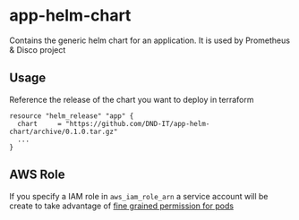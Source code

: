 # app-helm-chart
Contains the generic helm chart for an application. It is used by Prometheus & Disco project

## Usage

Reference the release of the chart you want to deploy in terraform

```hcl
resource "helm_release" "app" {
  chart     = "https://github.com/DND-IT/app-helm-chart/archive/0.1.0.tar.gz"
  ...
}
```

## AWS Role

If you specify a IAM role in `aws_iam_role_arn` a service account will be create to take advantage of [fine grained permission for pods](https://aws.amazon.com/blogs/opensource/introducing-fine-grained-iam-roles-service-accounts/)
